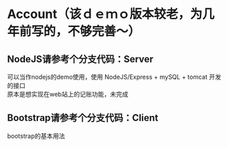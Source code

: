 # Account（该ｄｅｍｏ版本较老，为几年前写的，不够完善～）

## NodeJS请参考个分支代码：Server

可以当作nodejs的demo使用，使用 NodeJS/Express + mySQL + tomcat 开发的接口<br>
原本是想实现在web站上的记账功能，未完成

## Bootstrap请参考个分支代码：Client

bootstrap的基本用法

